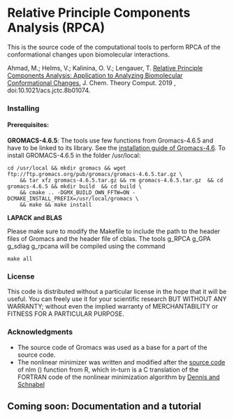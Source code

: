 # Relative Principle Components Analysis (RPCA)

This is the source code of the computational tools to perform RPCA of the conformational changes upon biomolecular interactions.

Ahmad, M.; Helms, V.; Kalinina, O. V.; Lengauer, T. [Relative Principle Components Analysis: Application to Analyzing Biomolecular Conformational Changes.](https://doi.org/10.1021/acs.jctc.8b01074)  J. Chem. Theory Comput. 2019 , doi:10.1021/acs.jctc.8b01074.
### Installing 
#### Prerequisites:
**GROMACS-4.6.5**: The tools use few functions from Gromacs-4.6.5 and have to be linked to its library. See the [installation guide of Gromacs-4.6](http://www.gromacs.org/Documentation/Installation_Instructions_4.6).
To install GROMACS-4.6.5 in the folder /usr/local:
```
cd /usr/local && mkdir gromacs && wget ftp://ftp.gromacs.org/pub/gromacs/gromacs-4.6.5.tar.gz \
    && tar xfz gromacs-4.6.5.tar.gz && rm gromacs-4.6.5.tar.gz  && cd gromacs-4.6.5 && mkdir build  && cd build \
    && cmake .. -DGMX_BUILD_OWN_FFTW=ON -DCMAKE_INSTALL_PREFIX=/usr/local/gromacs \
    && make && make install
```

**LAPACK and BLAS** 

Please make sure to modify the Makefile to include the path to the header files of Gromacs and the header file of cblas.
The tools g_RPCA  g_GPA g_sdiag g_rpcana will be compiled using the command
```
make all
```


### License
This code is distributed without a particular license in the hope that it will be useful. You can freely use it for your scientific research BUT WITHOUT ANY WARRANTY; without even the implied warranty of MERCHANTABILITY or FITNESS FOR A PARTICULAR PURPOSE.
 
### Acknowledgments
* The source code of Gromacs was used as a base for a part of the source code.
* The nonlinear minimizer was written and modified after the [source code](https://github.com/SurajGupta/r-source/blob/master/src/appl/uncmin.c) of nlm () function from R, which in-turn is a C translation of the FORTRAN code of the nonlinear minimization algorithm by [Dennis and Schnabel](https://www.amazon.com/Numerical-Unconstrained-Optimization-Nonlinear-Mathematics/dp/0898713641)

## Coming soon: Documentation and a tutorial

